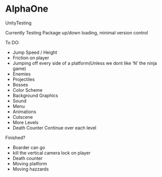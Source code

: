 # AlphaOne
UnityTesting

Currently Testing Package up/down loading,  minimal version control

To DO:


 - Jump Speed / Height
 - Friction on player
 - Jumping off every side of a platform(Unless we dont like ‘N’ the ninja game)
 - Enemies
 - Projectiles
 - Bosses
 - Color Scheme 
 - Background Graphics
 - Sound
 - Menu
 - Animations
 - Cutscene
 - More Levels
 - Death Counter Continue over each level

Finished?

 - Boarder can go
 - kill the vertical camera lock on player
 - Death counter
 - Moving platform
 - Moving hazzards



